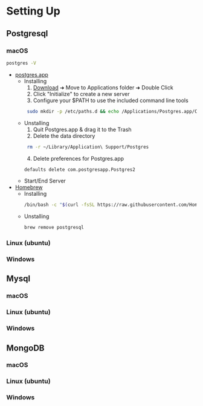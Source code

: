 # Setting Up
## Postgresql

### macOS
  ```bash
  postgres -V
  ```
  - [postgres.app](https://postgresapp.com/)
     - Installing
       1. [Download](https://postgresapp.com/downloads.html) ➜ Move to Applications folder ➜ Double Click
       2. Click "Initialize" to create a new server
       3. Configure your $PATH to use the included command line tools
         ```bash
          sudo mkdir -p /etc/paths.d && echo /Applications/Postgres.app/Contents/Versions/latest/bin | sudo tee /etc/paths.d/postgresapp
         ```
     - Unstalling
       1. Quit Postgres.app & drag it to the Trash
       2. Delete the data directory
         ```bash
          rm -r ~/Library/Application\ Support/Postgres
         ```
       4. Delete preferences for Postgres.app 
         ```bash
         defaults delete com.postgresapp.Postgres2
         ```
     - Start/End Server
  - [Homebrew](https://brew.sh/)
     - Installing
          ```bash 
          /bin/bash -c "$(curl -fsSL https://raw.githubusercontent.com/Homebrew/install/HEAD/install.sh)"
          ```
     - Unstalling
         ```bash 
         brew remove postgresql
        ```

### Linux (ubuntu)
### Windows
## Mysql
### macOS
### Linux (ubuntu)
### Windows
## MongoDB
### macOS
### Linux (ubuntu)
### Windows

